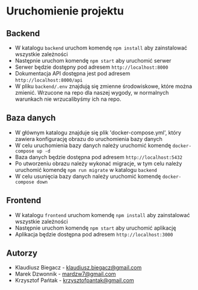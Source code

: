 # Uruchomienie projektu

## Backend

- W katalogu `backend` uruchom komendę `npm install` aby zainstalować wszystkie zależności
- Następnie uruchom komendę `npm start` aby uruchomić serwer
- Serwer będzie dostępny pod adresem `http://localhost:8000`
- Dokumentacja API dostępna jest pod adresem `http://localhost:8000/api`
- W pliku `backend/.env` znajdują się zmienne środowiskowe, które można zmienić. Wrzucone na repo dla naszej wygody, w normalnych warunkach nie wrzucalibyśmy ich na repo.

## Baza danych

- W głównym katalogu znajduje się plik 'docker-compose.yml', który zawiera konfigurację obrazu do uruchomienia bazy danych
- W celu uruchomienia bazy danych należy uruchomić komendę `docker-compose up -d`
- Baza danych będzie dostępna pod adresem `http://localhost:5432`
- Po utworzeniu obrazu należy wykonać migracje, w tym celu należy uruchomić komendę `npm run migrate` w katalogu `backend`
- W celu usunięcia bazy danych należy uruchomić komendę `docker-compose down`

## Frontend

- W katalogu `frontend` uruchom komendę `npm install` aby zainstalować wszystkie zależności
- Następnie uruchom komendę `npm start` aby uruchomić aplikację
- Aplikacja będzie dostępna pod adresem `http://localhost:3000`

## Autorzy

- Klaudiusz Biegacz - klaudiusz.biegacz@gmail.com
- Marek Dzwonnik - mardzw7@gmail.com
- Krzysztof Pańtak - krzysztofpantak@gmail.com
